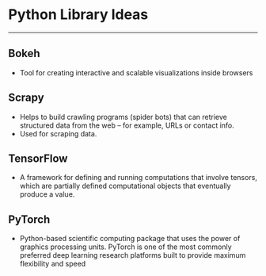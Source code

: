 # Python Library Ideas
----------------------------------------------------------------
## Bokeh
* Tool for creating interactive and scalable visualizations inside browsers
## Scrapy
* Helps to build crawling programs (spider bots) that can retrieve structured data from the web – for example, URLs or contact info. 
* Used for scraping data.
## TensorFlow
* A framework for defining and running computations that involve tensors, which are partially defined computational objects that eventually produce a value.
## PyTorch
*  Python-based scientific computing package that uses the power of graphics processing units. PyTorch is one of the most commonly preferred deep learning research platforms built to provide maximum flexibility and speed